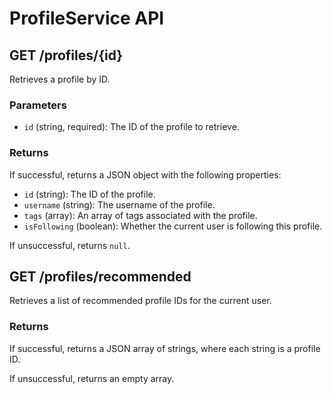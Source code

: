 # ProfileService API

## GET /profiles/{id}

Retrieves a profile by ID.

### Parameters

- `id` (string, required): The ID of the profile to retrieve.

### Returns

If successful, returns a JSON object with the following properties:

- `id` (string): The ID of the profile.
- `username` (string): The username of the profile.
- `tags` (array): An array of tags associated with the profile.
- `isFollowing` (boolean): Whether the current user is following this profile.

If unsuccessful, returns `null`.

## GET /profiles/recommended

Retrieves a list of recommended profile IDs for the current user.

### Returns

If successful, returns a JSON array of strings, where each string is a profile ID.

If unsuccessful, returns an empty array.